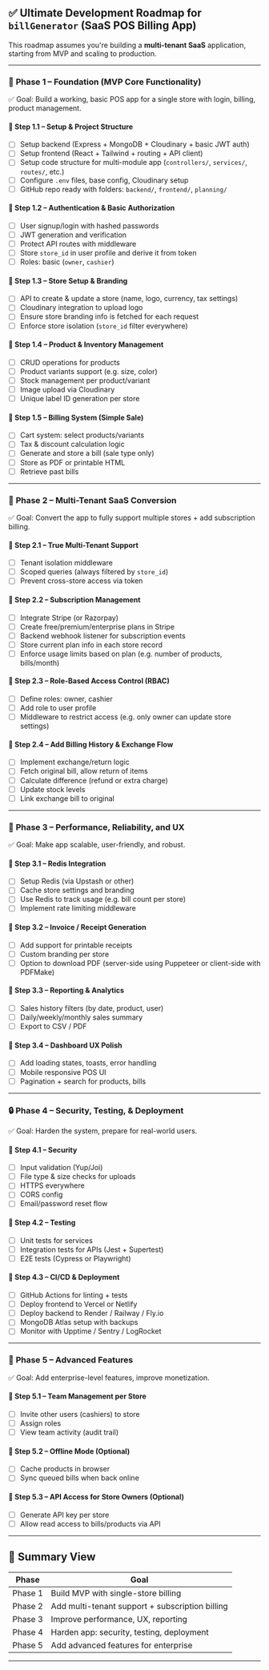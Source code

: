 
## ✅ Ultimate Development Roadmap for `billGenerator` (SaaS POS Billing App)

This roadmap assumes you're building a **multi-tenant SaaS** application, starting from MVP and scaling to production.

---

### 🚧 **Phase 1 – Foundation (MVP Core Functionality)**

✅ Goal: Build a working, basic POS app for a single store with login, billing, product management.

#### 🔹 Step 1.1 – Setup & Project Structure

* [ ] Setup backend (Express + MongoDB + Cloudinary + basic JWT auth)
* [ ] Setup frontend (React + Tailwind + routing + API client)
* [ ] Setup code structure for multi-module app (`controllers/`, `services/`, `routes/`, etc.)
* [ ] Configure `.env` files, base config, Cloudinary setup
* [ ] GitHub repo ready with folders: `backend/`, `frontend/`, `planning/`

#### 🔹 Step 1.2 – Authentication & Basic Authorization

* [ ] User signup/login with hashed passwords
* [ ] JWT generation and verification
* [ ] Protect API routes with middleware
* [ ] Store `store_id` in user profile and derive it from token
* [ ] Roles: basic (`owner`, `cashier`)

#### 🔹 Step 1.3 – Store Setup & Branding

* [ ] API to create & update a store (name, logo, currency, tax settings)
* [ ] Cloudinary integration to upload logo
* [ ] Ensure store branding info is fetched for each request
* [ ] Enforce store isolation (`store_id` filter everywhere)

#### 🔹 Step 1.4 – Product & Inventory Management

* [ ] CRUD operations for products
* [ ] Product variants support (e.g. size, color)
* [ ] Stock management per product/variant
* [ ] Image upload via Cloudinary
* [ ] Unique label ID generation per store

#### 🔹 Step 1.5 – Billing System (Simple Sale)

* [ ] Cart system: select products/variants
* [ ] Tax & discount calculation logic
* [ ] Generate and store a bill (sale type only)
* [ ] Store as PDF or printable HTML
* [ ] Retrieve past bills

---

### 🚀 **Phase 2 – Multi-Tenant SaaS Conversion**

✅ Goal: Convert the app to fully support multiple stores + add subscription billing.

#### 🔹 Step 2.1 – True Multi-Tenant Support

* [ ] Tenant isolation middleware
* [ ] Scoped queries (always filtered by `store_id`)
* [ ] Prevent cross-store access via token

#### 🔹 Step 2.2 – Subscription Management

* [ ] Integrate Stripe (or Razorpay)
* [ ] Create free/premium/enterprise plans in Stripe
* [ ] Backend webhook listener for subscription events
* [ ] Store current plan info in each store record
* [ ] Enforce usage limits based on plan (e.g. number of products, bills/month)

#### 🔹 Step 2.3 – Role-Based Access Control (RBAC)

* [ ] Define roles: owner, cashier
* [ ] Add role to user profile
* [ ] Middleware to restrict access (e.g. only owner can update store settings)

#### 🔹 Step 2.4 – Add Billing History & Exchange Flow

* [ ] Implement exchange/return logic
* [ ] Fetch original bill, allow return of items
* [ ] Calculate difference (refund or extra charge)
* [ ] Update stock levels
* [ ] Link exchange bill to original

---

### 🧠 **Phase 3 – Performance, Reliability, and UX**

✅ Goal: Make app scalable, user-friendly, and robust.

#### 🔹 Step 3.1 – Redis Integration

* [ ] Setup Redis (via Upstash or other)
* [ ] Cache store settings and branding
* [ ] Use Redis to track usage (e.g. bill count per store)
* [ ] Implement rate limiting middleware

#### 🔹 Step 3.2 – Invoice / Receipt Generation

* [ ] Add support for printable receipts
* [ ] Custom branding per store
* [ ] Option to download PDF (server-side using Puppeteer or client-side with PDFMake)

#### 🔹 Step 3.3 – Reporting & Analytics

* [ ] Sales history filters (by date, product, user)
* [ ] Daily/weekly/monthly sales summary
* [ ] Export to CSV / PDF

#### 🔹 Step 3.4 – Dashboard UX Polish

* [ ] Add loading states, toasts, error handling
* [ ] Mobile responsive POS UI
* [ ] Pagination + search for products, bills

---

### 🔒 **Phase 4 – Security, Testing, & Deployment**

✅ Goal: Harden the system, prepare for real-world users.

#### 🔹 Step 4.1 – Security

* [ ] Input validation (Yup/Joi)
* [ ] File type & size checks for uploads
* [ ] HTTPS everywhere
* [ ] CORS config
* [ ] Email/password reset flow

#### 🔹 Step 4.2 – Testing

* [ ] Unit tests for services
* [ ] Integration tests for APIs (Jest + Supertest)
* [ ] E2E tests (Cypress or Playwright)

#### 🔹 Step 4.3 – CI/CD & Deployment

* [ ] GitHub Actions for linting + tests
* [ ] Deploy frontend to Vercel or Netlify
* [ ] Deploy backend to Render / Railway / Fly.io
* [ ] MongoDB Atlas setup with backups
* [ ] Monitor with Upptime / Sentry / LogRocket

---

### 🧱 **Phase 5 – Advanced Features**

✅ Goal: Add enterprise-level features, improve monetization.

#### 🔹 Step 5.1 – Team Management per Store

* [ ] Invite other users (cashiers) to store
* [ ] Assign roles
* [ ] View team activity (audit trail)

#### 🔹 Step 5.2 – Offline Mode (Optional)

* [ ] Cache products in browser
* [ ] Sync queued bills when back online

#### 🔹 Step 5.3 – API Access for Store Owners (Optional)

* [ ] Generate API key per store
* [ ] Allow read access to bills/products via API

---

## 🧩 Summary View

| Phase   | Goal                                            |
| ------- | ----------------------------------------------- |
| Phase 1 | Build MVP with single-store billing             |
| Phase 2 | Add multi-tenant support + subscription billing |
| Phase 3 | Improve performance, UX, reporting              |
| Phase 4 | Harden app: security, testing, deployment       |
| Phase 5 | Add advanced features for enterprise            |

---

